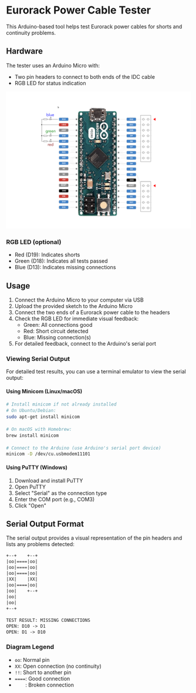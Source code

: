 # Eurorack Power Cable Tester

This Arduino-based tool helps test Eurorack power cables for shorts and continuity problems.

## Hardware

The tester uses an Arduino Micro with:
- Two pin headers to connect to both ends of the IDC cable
- RGB LED for status indication

![Arduino Micro Wiring Schematic](schem.png)


### RGB LED (optional)
- Red (D19): Indicates shorts
- Green (D18): Indicates all tests passed
- Blue (D13): Indicates missing connections

## Usage

1. Connect the Arduino Micro to your computer via USB
2. Upload the provided sketch to the Arduino Micro
3. Connect the two ends of a Eurorack power cable to the headers
4. Check the RGB LED for immediate visual feedback:
   - Green: All connections good
   - Red: Short circuit detected
   - Blue: Missing connection(s)
5. For detailed feedback, connect to the Arduino's serial port

### Viewing Serial Output

For detailed test results, you can use a terminal emulator to view the serial output:

#### Using Minicom (Linux/macOS)

```bash
# Install minicom if not already installed
# On Ubuntu/Debian:
sudo apt-get install minicom

# On macOS with Homebrew:
brew install minicom

# Connect to the Arduino (use Arduino's serial port device)
minicom -D /dev/cu.usbmodem11101
```


#### Using PuTTY (Windows)

1. Download and install PuTTY
2. Open PuTTY
3. Select "Serial" as the connection type
4. Enter the COM port (e.g., COM3)
5. Click "Open"

## Serial Output Format

The serial output provides a visual representation of the pin headers and lists any problems detected:

```
+--+    +--+
|oo|====|oo|
|oo|====|oo|
|oo|====|oo|
|XX|    |XX|
|oo|====|oo|
|oo|    +--+
|oo|
|oo|
+--+

TEST RESULT: MISSING CONNECTIONS
OPEN: D10 -> D1
OPEN: D1 -> D10
```

### Diagram Legend

- `oo`: Normal pin
- `XX`: Open connection (no continuity)
- `!!`: Short to another pin
- `====`: Good connection
- `    `: Broken connection
